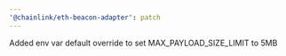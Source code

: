 ```yaml
---
'@chainlink/eth-beacon-adapter': patch
---
```


Added env var default override to set MAX_PAYLOAD_SIZE_LIMIT to 5MB
